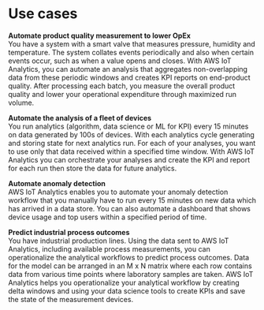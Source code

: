 # Use cases<a name="automate-use-cases"></a>

**Automate product quality measurement to lower OpEx**  
You have a system with a smart valve that measures pressure, humidity and temperature\. The system collates events periodically and also when certain events occur, such as when a value opens and closes\. With AWS IoT Analytics, you can automate an analysis that aggregates non\-overlapping data from these periodic windows and creates KPI reports on end\-product quality\. After processing each batch, you measure the overall product quality and lower your operational expenditure through maximized run volume\.

**Automate the analysis of a fleet of devices**  
You run analytics \(algorithm, data science or ML for KPI\) every 15 minutes on data generated by 100s of devices\. With each analytics cycle generating and storing state for next analytics run\. For each of your analyses, you want to use only that data received within a specified time window\. With AWS IoT Analytics you can orchestrate your analyses and create the KPI and report for each run then store the data for future analytics\. 

**Automate anomaly detection**  
AWS IoT Analytics enables you to automate your anomaly detection workflow that you manually have to run every 15 minutes on new data which has arrived in a data store\. You can also automate a dashboard that shows device usage and top users within a specified period of time\.

**Predict industrial process outcomes**  
You have industrial production lines\. Using the data sent to AWS IoT Analytics, including available process measurements, you can operationalize the analytical workflows to predict process outcomes\. Data for the model can be arranged in an M x N matrix where each row contains data from various time points where laboratory samples are taken\. AWS IoT Analytics helps you operationalize your analytical workflow by creating delta windows and using your data science tools to create KPIs and save the state of the measurement devices\. 